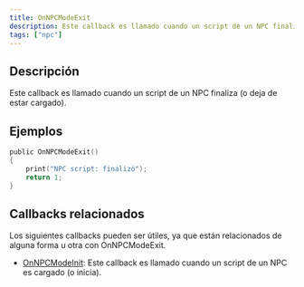 ```yaml
---
title: OnNPCModeExit
description: Este callback es llamado cuando un script de un NPC finaliza (o deja de estar cargado).
tags: ["npc"]
---
```


## Descripción

Este callback es llamado cuando un script de un NPC finaliza (o deja de estar cargado).


## Ejemplos

```c
public OnNPCModeExit()
{
    print("NPC script: finalizó");
    return 1;
}
```


## Callbacks relacionados

Los siguientes callbacks pueden ser útiles, ya que están relacionados de alguna forma u otra con OnNPCModeExit. 

- [OnNPCModeInit](OnNPCModeInit): Este callback es llamado cuando un script de un NPC es cargado (o inicia).
